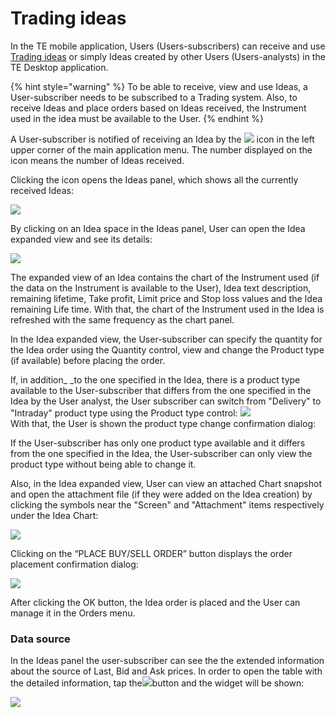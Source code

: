 # Trading ideas

In the TE mobile application, Users (Users-subscribers) can receive and use [Trading ideas](https://guide.traderevolution.com/project/desktop-application-for-windows/windows/trading-ideas) or simply Ideas created by other Users (Users-analysts) in the TE Desktop application.

{% hint style="warning" %}
To be able to receive, view and use Ideas, a User-subscriber needs to be subscribed to a Trading system. Also, to receive Ideas and place orders based on Ideas received, the Instrument used in the idea must be available to the User.
{% endhint %}

A User-subscriber is notified of receiving an Idea by the ![](<../../../.gitbook/assets/rsz_notification_cut (2).png>) icon in the left upper corner of the main application menu. The number displayed on the icon means the number of Ideas received.

Clicking the icon opens the Ideas panel, which shows all the currently received Ideas:

![](../../../.gitbook/assets/group-1712.png)

By clicking on an Idea space in the Ideas panel, User can open the Idea expanded view and see its details:

![](../../../.gitbook/assets/group-1710.png)

The expanded view of an Idea contains the chart of the Instrument used (if the data on the Instrument is available to the User), Idea text description, remaining lifetime, Take profit, Limit price and Stop loss values and the Idea remaining Life time. With that, the chart of the Instrument used in the Idea is refreshed with the same frequency as the chart panel. 

In the Idea expanded view, the User-subscriber can specify the quantity for the Idea order using the Quantity control, view and change the Product type (if available) before placing the order.

If, in addition_ _to the one specified in the Idea, there is a product type available to the User-subscriber that differs from the one specified in the Idea by the User analyst, the User subscriber can switch from "Delivery" to "Intraday" product type using the Product type control:  ![](../../../.gitbook/assets/screenshot\_2020-01-31-12-53-41-015\_com.traderevolution.jpg)\
With that, the User is shown the product type change confirmation dialog:

If the User-subscriber has only one product type available and it differs from the one specified in the Idea, the User-subscriber can only view the product type without being able to change it.

Also, in the Idea expanded view, User can view an attached Chart snapshot and open the attachment file (if they were added on the Idea creation) by clicking the symbols near the "Screen" and "Attachment" items respectively under the Idea Chart:

![](../../../.gitbook/assets/img\_20200203\_094522.jpg)

Clicking on the “PLACE BUY/SELL ORDER” button displays the order placement confirmation dialog:

![](<../../../.gitbook/assets/4 (1).png>)

After clicking the OK button, the Idea order is placed and the User can manage it in the Orders menu.

### Data source <a href="data-source" id="data-source"></a>

In the Ideas panel the user-subscriber can see the the extended information about the source of Last, Bid and Ask prices. In order to open the table with the detailed information, tap the![](<../../../.gitbook/assets/ds (1).png>)button and the widget will be shown:

![](../../../.gitbook/assets/ideas.jpeg)
